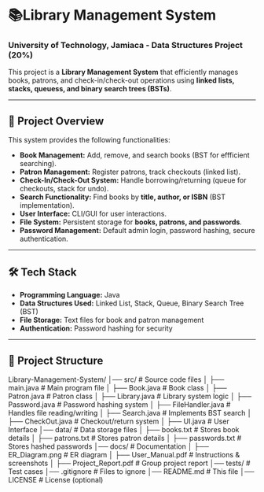 #  📚Library Management System

### University of Technology, Jamiaca - Data Structures Project (20%) 

This project is a **Library Management System** that efficiently manages books, patrons, and check-in/check-out operations using **linked lists, stacks, queuess, and binary search trees (BSTs)**.

---

## 📌 **Project Overview**
This system provides the following functionalities: 
- **Book Management:** Add, remove, and search books (BST for effficient searching).
- **Patron Management:** Register patrons, track checkouts (linked list).
- **Check-In/Check-Out System:** Handle borrowing/returning (queue for checkouts, stack for undo).
- **Search Functionality:** Find books by **title, author, or ISBN** (BST implementation).
- **User Interface:** CLI/GUI for user interactions.
- **File System:** Persistent storage for **books, patrons, and passwords**.
- **Password Management:** Default admin login, password hashing, secure authentication.

---

## 🛠 **Tech Stack** 
- **Programming Language:** Java 
- **Data Structures Used:** Linked List, Stack, Queue, Binary Search Tree (BST)
- **File Storage:** Text files for book and patron management
- **Authentication:** Password hashing for security

---

## 📂 **Project Structure** 

Library-Management-System/
│── src/                     # Source code files
│   ├── main.java             # Main program file
│   ├── Book.java             # Book class
│   ├── Patron.java           # Patron class
│   ├── Library.java          # Library system logic
│   ├── Password.java         # Password hashing system
│   ├── FileHandler.java      # Handles file reading/writing
│   ├── Search.java           # Implements BST search
│   ├── CheckOut.java         # Checkout/return system
│   ├── UI.java               # User Interface
│── data/                     # Data storage files
│   ├── books.txt             # Stores book details
│   ├── patrons.txt           # Stores patron details
│   ├── passwords.txt         # Stores hashed passwords
│── docs/                     # Documentation
│   ├── ER_Diagram.png        # ER diagram
│   ├── User_Manual.pdf       # Instructions & screenshots
│   ├── Project_Report.pdf    # Group project report
│── tests/                    # Test cases
│── .gitignore                # Files to ignore
│── README.md                 # This file
│── LICENSE                   # License (optional)


